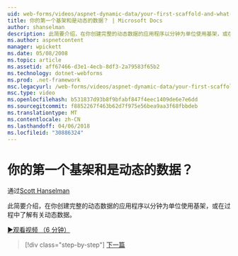 ```yaml
---
uid: web-forms/videos/aspnet-dynamic-data/your-first-scaffold-and-what-is-dynamic-data
title: 你的第一个基架和是动态的数据？ | Microsoft Docs
author: shanselman
description: 此简要介绍，在你创建完整的动态数据的应用程序以分钟为单位使用基架，或在过程中了解有关动态数据。
ms.author: aspnetcontent
manager: wpickett
ms.date: 05/08/2008
ms.topic: article
ms.assetid: aff67466-d3e1-4ecb-8df3-2a79583f65b2
ms.technology: dotnet-webforms
ms.prod: .net-framework
msc.legacyurl: /web-forms/videos/aspnet-dynamic-data/your-first-scaffold-and-what-is-dynamic-data
msc.type: video
ms.openlocfilehash: b531837d93b8f9bfabf847f4eec1409de6e7e6dd
ms.sourcegitcommit: f8852267f463b62d7f975e56bea9aa3f68fbbdeb
ms.translationtype: MT
ms.contentlocale: zh-CN
ms.lasthandoff: 04/06/2018
ms.locfileid: "30886324"
---
```

<a name="your-first-scaffold-and-what-is-dynamic-data"></a>你的第一个基架和是动态的数据？
====================
通过[Scott Hanselman](https://github.com/shanselman)

此简要介绍，在你创建完整的动态数据的应用程序以分钟为单位使用基架，或在过程中了解有关动态数据。

[&#9654;观看视频 （6 分钟）](https://channel9.msdn.com/Blogs/ASP-NET-Site-Videos/your-first-scaffold-and-what-is-dynamic-data)

> [!div class="step-by-step"]
> [下一篇](how-do-i-enable-inline-gridview-editing.md)
